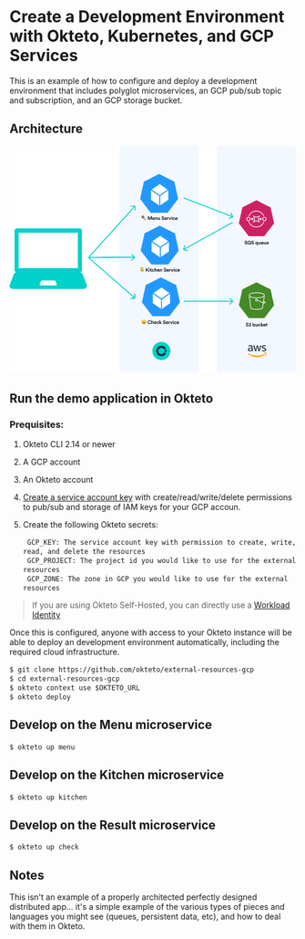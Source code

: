 # Create a Development Environment with Okteto, Kubernetes, and GCP Services

This is an example of how to configure and deploy a development environment that includes polyglot microservices, an GCP pub/sub topic and subscription, and an GCP storage bucket.

## Architecture

![Architecture diagram](https://raw.githubusercontent.com/okteto/external-resources-gcp/main/docs/architecture.png)

## Run the demo application in Okteto

### Prequisites:
1. Okteto CLI 2.14 or newer
1. A GCP account
1. An Okteto account
1. [Create a service account key](https://cloud.google.com/iam/docs/keys-create-delete) with create/read/write/delete permissions to pub/sub and storage of IAM keys for your GCP accoun.
1. Create the following Okteto secrets:

        GCP_KEY: The service account key with permission to create, write, read, and delete the resources
        GCP_PROJECT: The project id you would like to use for the external resources
        GCP_ZONE: The zone in GCP you would like to use for the external resources
        


> If you are using Okteto Self-Hosted, you can directly use a [Workload Identity](https://www.okteto.com/docs/self-hosted/administration/configuration/#workload-identity)

Once this is configured, anyone with access to your Okteto instance will be able to deploy an development environment automatically, including the required cloud infrastructure.


```
$ git clone https://github.com/okteto/external-resources-gcp
$ cd external-resources-gcp
$ okteto context use $OKTETO_URL
$ okteto deploy
```

## Develop on the Menu microservice

```
$ okteto up menu
```

## Develop on the Kitchen microservice

```
$ okteto up kitchen
```

## Develop on the Result microservice

```
$ okteto up check
```

## Notes

This isn't an example of a properly architected perfectly designed distributed app... it's a simple
example of the various types of pieces and languages you might see (queues, persistent data, etc), and how to
deal with them in Okteto.
